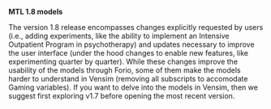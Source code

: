 **MTL 1.8 models**

The version 1.8 release encompasses changes explicitly requested by users (i.e., adding experiments, like the ability to implement an Intensive Outpatient Program in psychotherapy) and updates necessary to improve the user interface (under the hood changes to enable new features, like experimenting quarter by quarter).  While these changes improve the usability of the models through Forio, some of them make the models harder to understand in Vensim (removing all subscripts to accomodate Gaming variables).  If you want to delve into the models in Vensim, then we suggest first exploring v1.7 before opening the most recent version.

